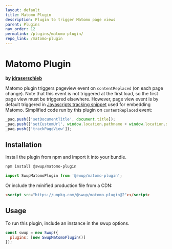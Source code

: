 ```yaml
---
layout: default
title: Matomo Plugin
description: Plugin to trigger Matomo page views
parent: Plugins
nav_order: 12
permalink: /plugins/matomo-plugin/
repo_link: /matomo-plugin
---
```


# Matomo Plugin

**by [jdraserschieb](https://github.com/jdraserschieb)**

Matomo plugin triggers pageview event on `contentReplaced` (on each page change).
Note that this event is not triggered at the first load, so the first page view must be triggered elsewhere.
However, page view event is by default triggered in [Javascripts tracking snippet](https://developer.matomo.org/guides/tracking-javascript-guide) used for embedding Matomo.
Simplified code run by this plugin on `contentReplaced` event:

```javascript
_paq.push(['setDocumentTitle', document.title]);
_paq.push(['setCustomUrl', window.location.pathname + window.location.search]);
_paq.push(['trackPageView']);
```

## Installation

Install the plugin from npm and import it into your bundle.

```bash
npm install @swup/matomo-plugin
```

```js
import SwupMatomoPlugin from '@swup/matomo-plugin';
```

Or include the minified production file from a CDN:

```html
<script src="https://unpkg.com/@swup/matomo-plugin@2"></script>
```

## Usage

To run this plugin, include an instance in the swup options.

```javascript
const swup = new Swup({
  plugins: [new SwupMatomoPlugin()]
});
```
